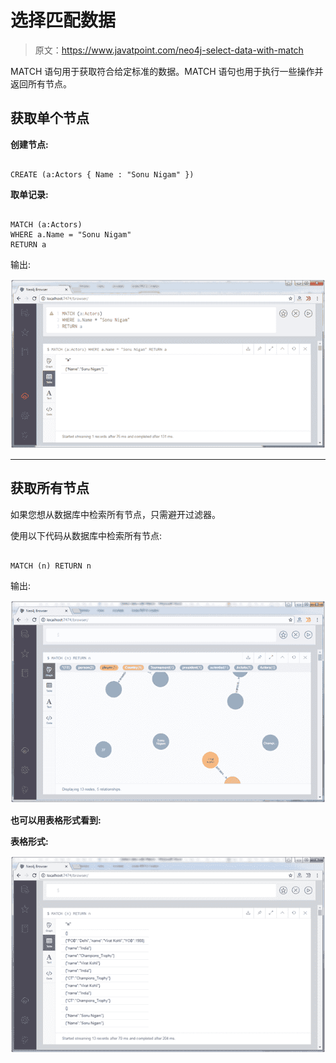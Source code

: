 # 选择匹配数据

> 原文：<https://www.javatpoint.com/neo4j-select-data-with-match>

MATCH 语句用于获取符合给定标准的数据。MATCH 语句也用于执行一些操作并返回所有节点。

## 获取单个节点

**创建节点:**

```

CREATE (a:Actors { Name : "Sonu Nigam" }) 

```

**取单记录:**

```

MATCH (a:Actors)
WHERE a.Name = "Sonu Nigam"
RETURN a 

```

输出:

![Neo4j Data with match 1](img/c6280bee1ef6205b66cdad69f0e29545.png)

* * *

## 获取所有节点

如果您想从数据库中检索所有节点，只需避开过滤器。

使用以下代码从数据库中检索所有节点:

```

MATCH (n) RETURN n 

```

输出:

![Neo4j Data with match 2](img/ad4e09fa42d542218feddb2638fa4e5c.png)

**也可以用表格形式看到:**

**表格形式:**

![Neo4j Data with match 3](img/6ba8501e4a7ae847db289c12e9e34f09.png)